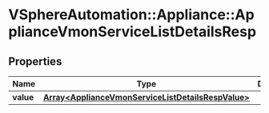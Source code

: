 # VSphereAutomation::Appliance::ApplianceVmonServiceListDetailsResp

## Properties
Name | Type | Description | Notes
------------ | ------------- | ------------- | -------------
**value** | [**Array&lt;ApplianceVmonServiceListDetailsRespValue&gt;**](ApplianceVmonServiceListDetailsRespValue.md) |  | 


